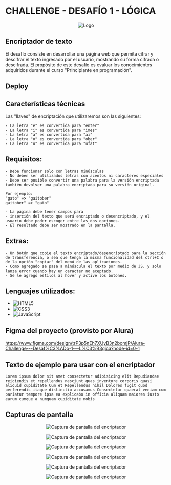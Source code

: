 # CHALLENGE - DESAFÍO 1 - LÓGICA
<p align="center">
    <img src="https://github.com/migmm/alura_challenge-desafio_1-logica/blob/main/assets/aluraoracle.png" alt="Logo"/>
</p>

## Encriptador de texto

El desafío consiste en desarrollar una página web que permita cifrar y descifrar el texto ingresado por el usuario, mostrando su forma cifrada o descifrada. El propósito de este desafío es evaluar los conocimientos adquiridos durante el curso "Principiante en programación".

## Deploy


## Características técnicas

Las "llaves" de encriptación que utilizaremos son las siguientes:

    - La letra "e" es convertida para "enter"
    - La letra "i" es convertida para "imes"
    - La letra "a" es convertida para "ai"
    - La letra "o" es convertida para "ober"
    - La letra "u" es convertida para "ufat"

## Requisitos:

    - Debe funcionar solo con letras minúsculas
    - No deben ser utilizados letras con acentos ni caracteres especiales
    - Debe ser posible convertir una palabra para la versión encriptada también devolver una palabra encriptada para su versión original.

    Por ejemplo:
    "gato" => "gaitober"
    gaitober" => "gato"

    - La página debe tener campos para
    - inserción del texto que será encriptado o desencriptado, y el usuario debe poder escoger entre las dos opciones.
    - El resultado debe ser mostrado en la pantalla.

## Extras:
    - Un botón que copie el texto encriptado/desencriptado para la sección de transferencia, o sea que tenga la misma funcionalidad del ctrl+C o de la opción "copiar" del menú de las aplicaciones.
    - Como agregado se pasa a minúscula el texto por medio de JS, y solo lanza error cuando hay un caracter no aceptado.
    - Se le agregó estilos al hover y active los botones.

## Lenguajes utilizados:

* ![HTML5](https://img.shields.io/badge/html5-%23E34F26.svg?style=for-the-badge&logo=html5&logoColor=white)
* ![CSS3](https://img.shields.io/badge/css3-%231572B6.svg?style=for-the-badge&logo=css3&logoColor=white)
* ![JavaScript](https://img.shields.io/badge/javascript-%23323330.svg?style=for-the-badge&logo=javascript&logoColor=%23F7DF1E)

## Figma del proyecto (provisto por Alura)

https://www.figma.com/design/trP3p5nEh7XUyB3n2bomjP/Alura-Challenge---Desaf%C3%ADo-1---L%C3%B3gica?node-id=0-1


## Texto de ejemplo para usar con el encriptador

    Lorem ipsum dolor sit amet consectetur adipisicing elit Repudiandae reiciendis et repellendus nesciunt quas inventore corporis quasi aliquid cupiditate Cum et Repellendus nihil Dolores fugit quod perferendis itaque distinctio accusamus Consectetur quaerat veniam cum pariatur tempore ipsa ea explicabo in officia aliquam maiores iusto earum cumque a numquam cupiditate nobis

## Capturas de pantalla

<p align="center">
    <img src="https://github.com/migmm/alura_challenge-desafio_1-logica/blob/main/assets/encriptador-mobile_1.png" alt="Captura de pantalla del encriptador"/>
</p>

<p align="center">
    <img src="https://github.com/migmm/alura_challenge-desafio_1-logica/blob/main/assets/encriptador-mobile_2.png" alt="Captura de pantalla del encriptador"/>
</p>

<p align="center">
    <img src="https://github.com/migmm/alura_challenge-desafio_1-logica/blob/main/assets/encriptador-tablet_1.png" alt="Captura de pantalla del encriptador"/>
</p>

<p align="center">
    <img src="https://github.com/migmm/alura_challenge-desafio_1-logica/blob/main/assets/encriptador-tablet_2.png" alt="Captura de pantalla del encriptador"/>
</p>

<p align="center">
    <img src="https://github.com/migmm/alura_challenge-desafio_1-logica/blob/main/assets/encriptador-pc_1.png" alt="Captura de pantalla del encriptador"/>
</p>

<p align="center">
    <img src="https://github.com/migmm/alura_challenge-desafio_1-logica/blob/main/assets/encriptador-pc_2.png" alt="Captura de pantalla del encriptador"/>
</p>